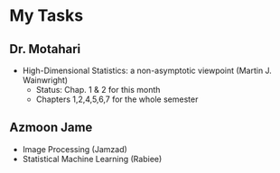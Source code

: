 # My Tasks
## Dr. Motahari
- High-Dimensional Statistics: a non-asymptotic viewpoint (Martin J. Wainwright)
    - Status: Chap. 1 & 2 for this month
    - Chapters 1,2,4,5,6,7 for the whole semester

## Azmoon Jame
- Image Processing (Jamzad)
- Statistical Machine Learning (Rabiee)
